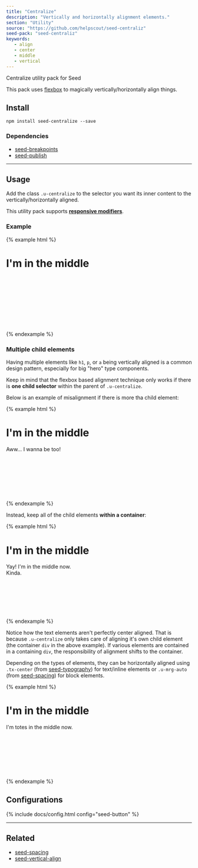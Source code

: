 ```yaml
---
title: "Centralize"
description: "Vertically and horizontally alignment elements."
section: "Utility"
source: "https://github.com/helpscout/seed-centraliz"
seed-pack: "seed-centraliz"
keywords:
   - align
   - center
   - middle
   - vertical
---
```


Centralize utility pack for Seed

This pack uses [flexbox](https://philipwalton.github.io/solved-by-flexbox/demos/vertical-centering/) to magically vertically/horizontally align things.


## Install

```
npm install seed-centralize --save
```


### Dependencies

* [seed-breakpoints](/seed/packs/seed-breakpoints)
* [seed-publish](/seed/packs/seed-publish)



---


## Usage

Add the class `.u-centralize` to the selector you want its inner content to the vertically/horizontally aligned.

This utility pack supports **[responsive modifiers](/seed/packs/seed-breakpoints/#responsive-modifiers)**.

### Example

{% example html %}
<div class="u-centralize t-bg-blue-200" style="height: 200px;">
  <h1>I'm in the middle</h1>
</div>
{% endexample %}


### Multiple child elements

Having multiple elements like `h1`, `p`, or `a` being vertically aligned is a common design pattern, especially for big "hero" type components.

Keep in mind that the flexbox based alignment technique only works if there is **one child selector** within the parent of `.u-centralize`.

Below is an example of misalignment if there is more tha child element:

{% example html %}
<div class="u-centralize t-bg-blue-200" style="height: 200px;">
  <h1>I'm in the middle</h1>
  <p>Aww… I wanna be too!</p>
</div>
{% endexample %}

Instead, keep all of the child elements **within a container**:

{% example html %}
<div class="u-centralize t-bg-blue-200" style="height: 200px;">
  <div>
    <h1>I'm in the middle</h1>
    <p>
      Yay! I'm in the middle now.<br>
      Kinda.
    </p>
  </div>
</div>
{% endexample %}

Notice how the text elements aren't perfectly center aligned. That is because `.u-centralize` only takes care of aligning it's own child element (the container `div` in the above example). If various elements are contained in a containing `div`, the responsibility of alignment shifts to the container.

Depending on the types of elements, they can be horizontally aligned using `.tx-center` (from [seed-typography](/seed/packs/seed-typography)) for text/inline elements or `.u-mrg-auto` (from [seed-spacing](/seed/packs/seed-spacing)) for block elements.

{% example html %}
<div class="u-centralize t-bg-blue-200" style="height: 200px;">
  <div class="tx-center">
    <h1>I'm in the middle</h1>
    <p>I'm totes in the middle now.</p>
  </div>
</div>
{% endexample %}



## Configurations



{% include docs/config.html config="seed-button" %}



---



## Related

* [seed-spacing](/seed/packs/seed-spacing)
* [seed-vertical-align](/seed/packs/seed-vertical-align)
